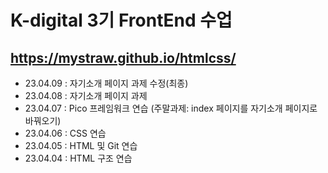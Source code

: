 # K-digital 3기 FrontEnd 수업
## https://mystraw.github.io/htmlcss/
+ 23.04.09 : 자기소개 페이지 과제 수정(최종)
+ 23.04.08 : 자기소개 페이지 과제
+ 23.04.07 : Pico 프레임워크 연습 (주말과제: index 페이지를 자기소개 페이지로 바꿔오기)
+ 23.04.06 : CSS 연습
+ 23.04.05 : HTML 및 Git 연습
+ 23.04.04 : HTML 구조 연습
